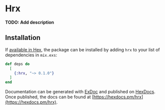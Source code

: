 # Hrx

**TODO: Add description**

## Installation

If [available in Hex](https://hex.pm/docs/publish), the package can be installed
by adding `hrx` to your list of dependencies in `mix.exs`:

```elixir
def deps do
  [
    {:hrx, "~> 0.1.0"}
  ]
end
```

Documentation can be generated with [ExDoc](https://github.com/elixir-lang/ex_doc)
and published on [HexDocs](https://hexdocs.pm). Once published, the docs can
be found at [https://hexdocs.pm/hrx](https://hexdocs.pm/hrx).

